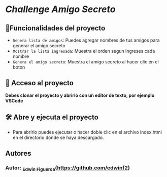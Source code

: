 # <em> Challenge Amigo Secreto  </em>

## :hammer:Funcionalidades del proyecto

- `Genera lista de amigos`: Puedes agregar nombres de tus amigos para generar el amigo secreto
- `Mostrar la lista ingresada`: Muestra el orden segun ingreses cada nombre
- `Genera el amigo secreto`: Muestra el amigo secreto al hacer clic en el boton

## 📁 Acceso al proyecto

**Debes clonar el proyecto y abrirlo con un editor de texto, por ejemplo VSCode**

## 🛠️ Abre y ejecuta el proyecto

- Para abrirlo puedes ejecutar o hacer doble clic en el archivo index.html en el directorio donde se haya descargado.

## Autores

### Autor: <sub>Edwin Figueroa</sub>(https://github.com/edwinf2)